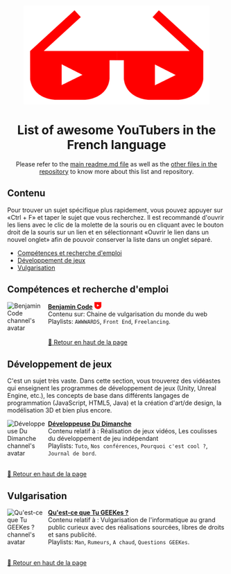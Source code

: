 <div align="center">
	<div>
		<img width="428" src="../../media/logo.svg" alt="Awesome YouTubers logo">
	</div>
  	<h1>
    		List of awesome YouTubers in the French language
  	</h1>
	<p>Please refer to the <a href="https://github.com/JoseDeFreitas/awesome-youtubers/blob/main/readme.md">main readme.md file</a> as well as the <a href="https://github.com/JoseDeFreitas/awesome-youtubers">other files in the repository</a> to know more about this list and repository.</p>
</div>

## Contenu

Pour trouver un sujet spécifique plus rapidement, vous pouvez appuyer sur «Ctrl + F» et taper le sujet que vous recherchez.
Il est recommandé d'ouvrir les liens avec le clic de la molette de la souris ou en cliquant avec le bouton droit de la souris sur un lien et en sélectionnant «Ouvrir le lien dans un nouvel onglet» afin de pouvoir conserver la liste dans un onglet séparé.

- [Compétences et recherche d'emploi](#competences-et-recherche-demploi)
- [Développement de jeux](#developpement-de-jeux)
- [Vulgarisation](#vulgarisation)

## Compétences et recherche d'emploi

[<img align="left" height="94px" width="94px" alt="Benjamin Code channel's avatar" src="https://yt3.ggpht.com/a/AATXAJxQ3OKQ1KaMRIw4g29qkcpz2pC8JTop-9pyXhaY5Q=s88-c-k-c0x00ffffff-no-rj"/>](https://www.youtube.com/c/BenjaminCode/)

[**Benjamin Code**](https://www.youtube.com/c/BenjaminCode/) [<img height="16px" width="16px" alt="Badge for youtubers that upload videos weekly" src="../../media/badge-weekly.svg" title="Sube videos semanales"/>](badges.md#weekly-video-upload) \
Contenu sur: Chaine de vulgarisation du monde du web \
Playlists: `AWWWARDS`, `Front End`, `Freelancing`. \
<br/>

[🔼 Retour en haut de la page](#Contenu)

## Développement de jeux

C'est un sujet très vaste. Dans cette section, vous trouverez des vidéastes qui enseignent les programmes de développement de jeux (Unity, Unreal Engine, etc.), les concepts de base dans différents langages de programmation (JavaScript, HTML5, Java) et la création d'art/de design, la modélisation 3D et bien plus encore.

[<img align="left" height="94px" width="94px" alt="Développeuse Du Dimanche channel's avatar" src="https://yt3.ggpht.com/ytc/AAUvwnhrvrwkYlzE7Ipcl_JHCJGWgObDB1Mm2wXx2F3_Ww=s88-c-k-c0x00ffffff-no-rj"/>](https://www.youtube.com/channel/UCVf2py0nEmhiUH7pryhZdyg)

[**Développeuse Du Dimanche**](https://www.youtube.com/channel/UCVf2py0nEmhiUH7pryhZdyg) \
Contenu relatif à : Réalisation de jeux vidéos, Les coulisses du développement de jeu indépendant \
Playlists: `Tuto`, `Nos conférences`, `Pourquoi c'est cool ?`, `Journal de bord`.
<br/><br/>

[🔼 Retour en haut de la page](#Contenu)

## Vulgarisation

[<img align="left" height="94px" width="94px" alt="Qu'est-ce que Tu GEEKes ? channel's avatar" src="https://yt3.ggpht.com/ytc/AAUvwnj1xq-Llm7ooeN_VpilJSoEd_mGg7DJDILT_G8HVw=s88-c-k-c0x00ffffff-no-rj"/>](https://www.youtube.com/QuestcequetuGEEKes)

[**Qu'est-ce que Tu GEEKes ?**](https://www.youtube.com/QuestcequetuGEEKes) \
Contenu relatif à : Vulgarisation de l'informatique au grand public curieux avec des réalisations sourcées, libres de droits et sans publicité. \
Playlists: `Man`, `Rumeurs`, `A chaud`, `Questions GEEKes`.
<br/><br/>

[🔼 Retour en haut de la page](#Contenu)
